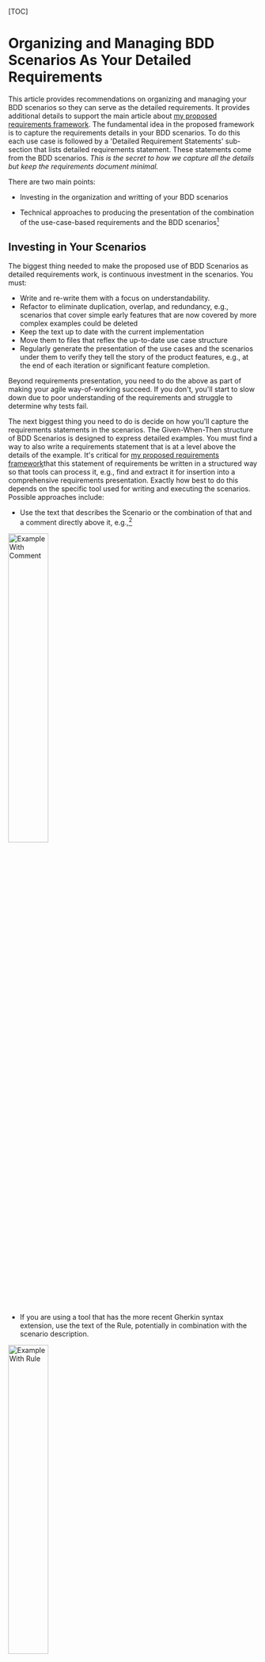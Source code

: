 [TOC]

# Organizing and Managing BDD Scenarios As Your Detailed Requirements 

This article provides recommendations on organizing and managing your BDD scenarios so they can serve as the detailed requirements. It provides additional details to support the main article about [my proposed requirements framework](./why-use-cases-for-agile.md). The fundamental idea in the proposed framework is to capture the requirements details in your BDD scenarios. To do this each use case is followed by a 'Detailed Requirement Statements' sub-section that lists detailed requirements statement. These statements come from the BDD scenarios. *This is the secret to how we capture all the details but keep the requirements document minimal.* 

There are two main points:
- Investing in the organization and writting of your BDD scenarios
- Technical approaches to producing the presentation of the combination of the use-case-based requirements and the BDD scenarios[^requirements-presentation]

  [^requirements-presentation]: Depending on the technical approach selected the 'presentation' of the integrated requirements can take a variety of forms, e.g., a generated markdown, html, pdf, MS-Word document or some combination of these forms. I'll just say 'presentation' to avoid dealing with these details until the technical section.

## Investing in Your Scenarios

The biggest thing needed to make the proposed use of BDD Scenarios as detailed requirements work, is continuous investment in the scenarios.  You must:
- Write and re-write them with a focus on understandability.
- Refactor to eliminate duplication, overlap, and redundancy, e.g., scenarios that cover simple early features that are now covered by more complex examples could be deleted
- Keep the text up to date with the current implementation
- Move them to files that reflex the up-to-date use case structure
- Regularly generate the presentation of the use cases and the scenarios under them to verify they tell the story of the product features, e.g., at the end of each iteration or significant feature completion.

Beyond requirements presentation, you need to do the above as part of making your agile way-of-working succeed. If you don't, you'll start to slow down due to poor understanding of the requirements and struggle to determine why tests fail. 

The next biggest thing you need to do is decide on how you'll capture the requirements statements in the scenarios. The Given-When-Then structure of BDD Scenarios is designed to express detailed examples. You must find a way to also write a requirements statement that is at a level above the details of the example. It's critical for [my proposed requirements framework](./why-use-cases-for-agile.md)that this statement of requirements be written in a structured way so that tools can process it, e.g., find and extract it for insertion into a comprehensive requirements presentation. Exactly how best to do this depends on the specific tool used for writing and executing the scenarios. Possible approaches include:
- Use the text that describes the Scenario or the combination of that and a comment directly above it, e.g.,[^Gherkin-Rules-Examples] 
<img src="./images/scenario-with-comment.png" alt="Example With Comment" width="40%">

- If you are using a tool that has the more recent Gherkin syntax extension, use the text of the Rule, potentially in combination with the scenario description.
<img src="./images/scenario-with-rule.png" alt="Example With Rule" width="40%">
  
- Use the Feature description and the comments allowed after it. This has the most flexibility but I don't think it scales to real use because it requires too many separate feature files. 
<img src="./images/scenario-with-feature.png" alt="Example With Feature" width="40%">
 
- Use some special BDD syntax extension of the tool you are using. The ultimate form of this is defining your own syntax for the BDD Scenarios. See the [Using A Custom BDD Approach](#using-a-custom-bdd-approach)

Writing, editing, refactoring scenarios is the job of the entire team in an on-going cycle: 
- Customers/Users/Product-Managers working with Analysts create the initial examples ideally in collaboration with the representative people from the rest of the product team
- Developers and QA team members expand and refine the examples

You need to pick an approach to capturing the requirements details in the scenarios that the team buys into so this cycle is successful.  

[^Gherkin-Rules-Examples]: The examples are taken from the [^Gherkin-Rules]:(https://cucumber.io/blog/bdd/gherkin-rules/) blog.

## Technical Approaches

The tool used to define and execute your BDD Scenarios tends to dominate your approach to capture of the requirements details. The major options are:

- **Cucumber Family** - A an open source tool based primarily on the [Gherkin language](https://cucumber.io/docs/gherkin/reference/), e.g., [Cucumber](https://cucumber.io/), [Behave](https://behave.readthedocs.io/en/latest/), [SpecFlow](https://specflow.org/)
- **Commercial Cucumber Family** - A commercial tool that includes support for [Gherkin language](https://cucumber.io/docs/gherkin/reference/), e.g., [Katalon](https://katalon.com/), [SmartBear](https://smartbear.com/)
- **Custom BDD Approach** - A tool that works in the spirit of Gherkin BDD but uses a different way to express, manage, and execute the scenarios. This can be something that is tailored to working well with a specific a programming language,  e.g., R-[Spec](https://rspec.info/), [Concordian](https://concordion.org/index.html), [Describe](https://testthat.r-lib.org/reference/describe.html), or it can be a custom framework the team builds for the product. This last option is very powerful and will be discussed later.
- **ALM Product** - An Application Lifecycle Management (ALM) product that captures both the requirements and the BDD Scenarios, e.g., [Polarion](https://polarion.plm.automation.siemens.com/)[^Why-Polarion]

  [^Why-Polarion]: I'm only listing Polarion because it was used on my last project. I avoid these kinds of products so I don't have current knowledge of others. If they don't break the user-stories-are-not-requirements rule then they probably work similar to 

The following sub-sections discuss each of these options in the context of [my proposed requirements framework](./why-use-cases-for-agile.md). 

### Using the Cucumber Family 

The following shows a use case from a real product[^INTIENT-Clinical]. Don't focus on the details, instead just note how it follows the proposed standard use case structure of a base flow with alternatives as well as having steps that can include links to other use cases and data.

<img src="./images/example-login-use-case-annotated.png" alt="Example Use Case" width="40%">

[^INTIENT-Clinical]: The product is [INTIENT Clinical](https://www.accenture.com/us-en/services/life-sciences/intient-clinical-platform) 

The following shows and example of the BDD scenarios that act as detailed requirements statements. Don't focus on the details, instead note that:
- The last alternative from the above picture is duplicated to show that these scenarios would be placed directly in the document following the use case. 
- This is an automatically generated document. Details of how it was generated are covered later.
- There is a header for the base flow and each alternative flow. Each header is followed by the scenarios for that flow. This shows how the use case flows provide the requirements framework and capture the higher level requirements.

<img src="./images/login-use-case-scenarios.png" alt="Example Use Case" width="30%">

This is an example of using just the scenario description and it's Given-When-Then text as the detailed requirements. It works and is relatively easy to setup and manage but it tends to result in long lists of detailed requirements because there can be a lot of text in the Given-When-Thens. This problem is why it's desirable to put an overall requirements statement above the Given-When-Then and only show that overall statement in the requirements presentation.

The presentation is straightforward because the use cases are in a markdown text file and the scenarios are just well structured text files. The specifics of the approach to reporting on this example project were:
- Put a structured reference to the feature file containing the scenarios into the use case document, e.g., a regular markdown link that points to the feature file. 
- Organize the feature files by use case and alternative flows. We put structured comments into the feature files so that a single feature file could contain multiple / all scenarios for a use case's flows.
- Pre-process the markdown file, e.g., we wrote a small python script that understands the folder, file and comment structure. Links to feature files always follow a "### Requirements Details" heading. The file pointing to each such feature file link is pre-processed by the python script to make it ready for reporting. 
- Production of the presentation involves using something like [pandoc](https://pandoc.org/) to convert the combination of markdown and feature files into HTML, pdf, etc.


I don't recommend doing a lot of work to organize the list of these requirements statements. I haven't even tried to break them out by alternative flows. Instead I have just one list per use case. This is an example of an effort vs. benefit vs. risk trade-off. The BDD scenarios should be evolving even more than the use cases and trying to keep them highly organized has proven unsustainable. Instead, the place to invest is the requirements statements in the BDD scenario. It's worth a lot of investment to make them readable and to fit into the context of the use case they are under.
Under each u

### Using A Commercial Cucumber Family Approach

Because of my desire to have everything in git as text files and have complete control over the presentation of the requirements, I have actively avoided using commercial products supporting Cucumber or other BDD approaches. I expect they do something similar to what the framework does but in a more elaborate and proprietary way. If the tool selected by your team is open enough you can potentially get to results similar to [my proposed requirements framework](./why-use-cases-for-agile.md).

### Using A Custom BDD Approach

I struggle with the restrictions of Gherkin syntax and standard BDD reports. Gherkin is a Domain Specific Language (DSL) for expressing and executing BDD Acceptance test scenarios. On my most recent project we created a custom DSL for our BDD scenarios. In the first example below the key point for the requirements framework is that the DSL has a *requirements statement* separate from the definition of the scenario.   

<img src="./images/dsl-gwt-example.png" alt="gwt" width="80%">

In the second example there is both a requirements statement and a description. The statements and descriptions from these scenarios are what is included under the use cases. This enables a much better presentation of the comprehensive requirements. 

<img src="./images/dsl-timeline-example.png" alt="timeline" width="80%">

### Teams Need Freedom to Pick or Build Their Tools 

Using an existing BDD tool is the easy path to using [my proposed requirements framework](./why-use-cases-for-agile.md). I see mandates to use the same process and tools as the norm in most enterprises and I think this is a mistake. I strongly believe that every project is different enough that the team should be allowed to select and create, as needed, the tools to support their agile way-of-working with the proposed requirements framework. Whether this simply means implementing some scripts to generate the combined use case and BDD scenario presentations or building a building a full DSL for expressing, executing, and generating the presentations of their scenarios. The full scope of doing this is beyond what can be covered in this article. To emphasize the point that the team needs to select and build their own tools, I end by saying that the power that comes from enabling the users to directly and optimally express their scenarios via a DSL is unlike anything I've seen using the existing Cucumber-family tools.
